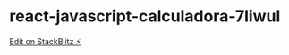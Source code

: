 # react-javascript-calculadora-7liwul

[Edit on StackBlitz ⚡️](https://stackblitz.com/edit/react-javascript-calculadora-7liwul)